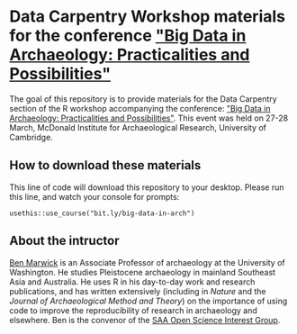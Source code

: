 # Data Carpentry Workshop materials for the conference ["Big Data in Archaeology: Practicalities and Possibilities"](https://erikgjesfjeld.wixsite.com/big-data-archaeology)


The goal of this repository is to provide materials for the Data Carpentry section of the R workshop accompanying the conference: ["Big Data in Archaeology: Practicalities and Possibilities"](https://erikgjesfjeld.wixsite.com/big-data-archaeology). This event was held on 27-28 March, McDonald Institute for Archaeological Research, University of Cambridge.

## How to download these materials

This line of code will download this repository to your desktop. Please run this line, and watch your console for prompts:

```
usethis::use_course("bit.ly/big-data-in-arch")
```

## About the intructor 

[Ben Marwick](http://faculty.washington.edu/bmarwick/) is an Associate Professor of archaeology at the University of Washington. He studies Pleistocene archaeology in mainland Southeast Asia and Australia. He uses R in his day-to-day work and research publications, and has written extensively (including in _Nature_ and the _Journal of Archaeological Method and Theory_) on the importance of using code to improve the reproducibility of research in archaeology and elsewhere. Ben is the convenor of the [SAA Open Science Interest Group](https://osf.io/2dfhz/wiki/home/).



